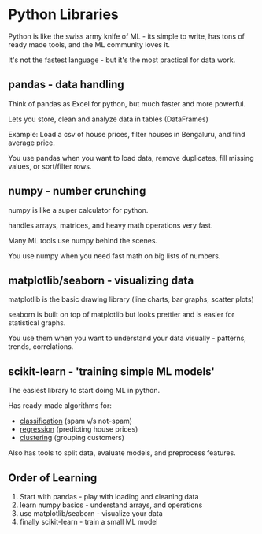 # Python Libraries

Python is like the swiss army knife of ML - its simple to write, has tons of ready made tools, and the ML community loves it.

It's not the fastest language - but it's the most practical for data work.

## pandas - data handling

Think of pandas as Excel for python, but much faster and more powerful.

Lets you store, clean and analyze data in tables (DataFrames)

Example: Load a csv of house prices, filter houses in Bengaluru, and find average price.

You use pandas when you want to load data, remove duplicates, fill missing values, or sort/filter rows.

## numpy - number crunching

numpy is like a super calculator for python.

handles arrays, matrices, and heavy math operations very fast.

Many ML tools use numpy behind the scenes.

You use numpy when you need fast math on big lists of numbers.

## matplotlib/seaborn - visualizing data

matplotlib is the basic drawing library (line charts, bar graphs, scatter plots)

seaborn is built on top of matplotlib but looks prettier and is easier for statistical graphs.

You use them when you want to understand your data visually - patterns, trends, correlations.

## scikit-learn - 'training simple ML models'

The easiest library to start doing ML in python.

Has ready-made algorithms for:
- [classification](../links/algo.md) (spam v/s not-spam)
- [regression](../links/algo.md) (predicting house prices)
- [clustering](../links/algo.md) (grouping customers)

Also has tools to split data, evaluate models, and preprocess features.

## Order of Learning

1. Start with pandas - play with loading and cleaning data
2. learn numpy basics - understand arrays, and operations
3. use matplotlib/seaborn - visualize your data
4. finally scikit-learn - train a small ML model
